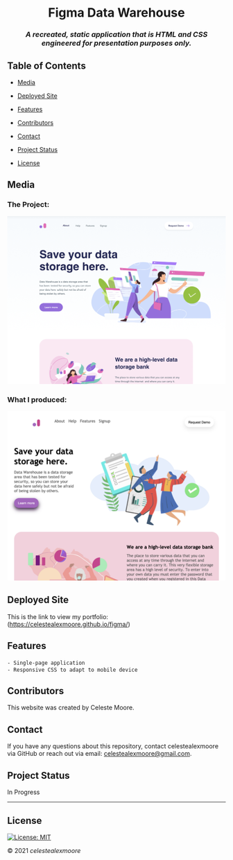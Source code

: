 
<div align="center">

# Figma Data Warehouse

### _A recreated, static application that is HTML and CSS engineered for presentation purposes only._
</div>

## Table of Contents

- [Media](#Media)

- [Deployed Site](#deployed-site)

- [Features](#Features)

- [Contributors](#Contributors)

- [Contact](#Contact)

- [Project Status](#project-status)

- [License](#License)

## Media

### The Project:
![Photo 1](./assets/photos/realPic.png)

### What I produced:

![Photo 1](./assets/photos/mockUp.png)

## Deployed Site

   This is the link to view my portfolio: (https://celestealexmoore.github.io/figma/)

## Features
    - Single-page application
    - Responsive CSS to adapt to mobile device

## Contributors

This website was created by Celeste Moore.

## Contact

If you have any questions about this repository, contact celestealexmoore via GitHub or reach out via email:
celestealexmoore@gmail.com.

## Project Status

In Progress

---

## License

[![License: MIT](https://img.shields.io/badge/License-MIT-blueviolet.svg)](https://opensource.org/licenses/MIT)

© 2021 _celestealexmoore_